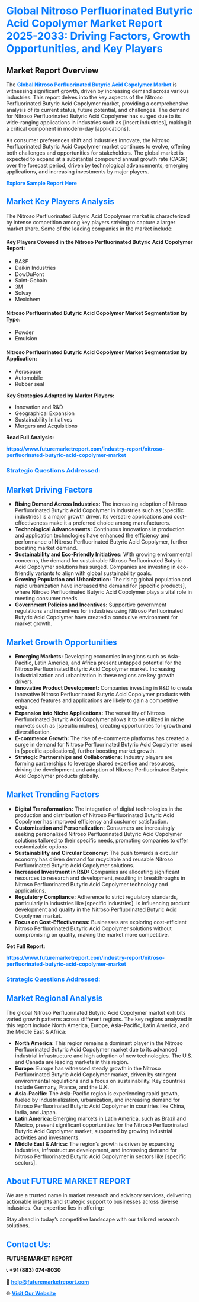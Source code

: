 <h1 style="color: #007BFF;">Global Nitroso Perfluorinated Butyric Acid Copolymer Market Report 2025-2033: Driving Factors, Growth Opportunities, and Key Players</h1>

<section id="overview">
<h2>Market Report Overview</h2>
<p>The <a href="https://www.futuremarketreport.com/industry-report/nitroso-perfluorinated-butyric-acid-copolymer-market" style="color: #007BFF; text-decoration: none;"><strong>Global Nitroso Perfluorinated Butyric Acid Copolymer Market</strong></a> is witnessing significant growth, driven by increasing demand across various industries. This report delves into the key aspects of the Nitroso Perfluorinated Butyric Acid Copolymer market, providing a comprehensive analysis of its current status, future potential, and challenges. The demand for Nitroso Perfluorinated Butyric Acid Copolymer has surged due to its wide-ranging applications in industries such as [insert industries], making it a critical component in modern-day [applications].</p>
<p>As consumer preferences shift and industries innovate, the Nitroso Perfluorinated Butyric Acid Copolymer market continues to evolve, offering both challenges and opportunities for stakeholders. The global market is expected to expand at a substantial compound annual growth rate (CAGR) over the forecast period, driven by technological advancements, emerging applications, and increasing investments by major players.</p>
</section>

<section id="overview">
<p><a href="https://www.futuremarketreport.com/request-sample/reportId=114586" style="color: #007BFF; text-decoration: none;"><strong>Explore Sample Report Here</strong></a></p>
</section>

<section id="key-players">
<h2 style="color: #007BFF;">Market Key Players Analysis</h2>
<p>The Nitroso Perfluorinated Butyric Acid Copolymer market is characterized by intense competition among key players striving to capture a larger market share. Some of the leading companies in the market include:</p>
<h4>Key Players Covered in the Nitroso Perfluorinated Butyric Acid Copolymer Report:</h4>
<ul><li>BASF</li><li>Daikin Industries</li><li>DowDuPont</li><li>Saint-Gobain</li><li>3M</li><li>Solvay</li><li>Mexichem</li></ul>
<h4>Nitroso Perfluorinated Butyric Acid Copolymer Market Segmentation by Type:</h4>
<ul><li>Powder</li><li>Emulsion</li></ul>

<h4>Nitroso Perfluorinated Butyric Acid Copolymer Market Segmentation by Application:</h4>
<ul><li>Aerospace</li><li>Automobile</li><li>Rubber seal</li></ul>
<p><strong>Key Strategies Adopted by Market Players:</strong></p>
<ul>
<li>Innovation and R&D</li>
<li>Geographical Expansion</li>
<li>Sustainability Initiatives</li>
<li>Mergers and Acquisitions</li>
</ul>
</section>

<section>
<p><strong>Read Full Analysis: </strong></p><a href="https://www.futuremarketreport.com/industry-report/nitroso-perfluorinated-butyric-acid-copolymer-market" style="color: #007BFF; text-decoration: none;"><strong>https://www.futuremarketreport.com/industry-report/nitroso-perfluorinated-butyric-acid-copolymer-market</strong></a>
<h3 style="color: #007BFF;">Strategic Questions Addressed:</h3>
</section>

<section id="driving-factors">
<h2 style="color: #007BFF;">Market Driving Factors</h2>
<ul>
<li><strong>Rising Demand Across Industries:</strong> The increasing adoption of Nitroso Perfluorinated Butyric Acid Copolymer in industries such as [specific industries] is a major growth driver. Its versatile applications and cost-effectiveness make it a preferred choice among manufacturers.</li>
<li><strong>Technological Advancements:</strong> Continuous innovations in production and application technologies have enhanced the efficiency and performance of Nitroso Perfluorinated Butyric Acid Copolymer, further boosting market demand.</li>
<li><strong>Sustainability and Eco-Friendly Initiatives:</strong> With growing environmental concerns, the demand for sustainable Nitroso Perfluorinated Butyric Acid Copolymer solutions has surged. Companies are investing in eco-friendly variants to align with global sustainability goals.</li>
<li><strong>Growing Population and Urbanization:</strong> The rising global population and rapid urbanization have increased the demand for [specific products], where Nitroso Perfluorinated Butyric Acid Copolymer plays a vital role in meeting consumer needs.</li>
<li><strong>Government Policies and Incentives:</strong> Supportive government regulations and incentives for industries using Nitroso Perfluorinated Butyric Acid Copolymer have created a conducive environment for market growth.</li>
</ul>
</section>

<section id="growth-opportunities">
<h2 style="color: #007BFF;">Market Growth Opportunities</h2>
<ul>
<li><strong>Emerging Markets:</strong> Developing economies in regions such as Asia-Pacific, Latin America, and Africa present untapped potential for the Nitroso Perfluorinated Butyric Acid Copolymer market. Increasing industrialization and urbanization in these regions are key growth drivers.</li>
<li><strong>Innovative Product Development:</strong> Companies investing in R&D to create innovative Nitroso Perfluorinated Butyric Acid Copolymer products with enhanced features and applications are likely to gain a competitive edge.</li>
<li><strong>Expansion into Niche Applications:</strong> The versatility of Nitroso Perfluorinated Butyric Acid Copolymer allows it to be utilized in niche markets such as [specific niches], creating opportunities for growth and diversification.</li>
<li><strong>E-commerce Growth:</strong> The rise of e-commerce platforms has created a surge in demand for Nitroso Perfluorinated Butyric Acid Copolymer used in [specific applications], further boosting market growth.</li>
<li><strong>Strategic Partnerships and Collaborations:</strong> Industry players are forming partnerships to leverage shared expertise and resources, driving the development and adoption of Nitroso Perfluorinated Butyric Acid Copolymer products globally.</li>
</ul>
</section>

<section id="trending-factors">
<h2 style="color: #007BFF;">Market Trending Factors</h2>
<ul>
<li><strong>Digital Transformation:</strong> The integration of digital technologies in the production and distribution of Nitroso Perfluorinated Butyric Acid Copolymer has improved efficiency and customer satisfaction.</li>
<li><strong>Customization and Personalization:</strong> Consumers are increasingly seeking personalized Nitroso Perfluorinated Butyric Acid Copolymer solutions tailored to their specific needs, prompting companies to offer customizable options.</li>
<li><strong>Sustainability and Circular Economy:</strong> The push towards a circular economy has driven demand for recyclable and reusable Nitroso Perfluorinated Butyric Acid Copolymer solutions.</li>
<li><strong>Increased Investment in R&D:</strong> Companies are allocating significant resources to research and development, resulting in breakthroughs in Nitroso Perfluorinated Butyric Acid Copolymer technology and applications.</li>
<li><strong>Regulatory Compliance:</strong> Adherence to strict regulatory standards, particularly in industries like [specific industries], is influencing product development and quality in the Nitroso Perfluorinated Butyric Acid Copolymer market.</li>
<li><strong>Focus on Cost-Effectiveness:</strong> Businesses are exploring cost-efficient Nitroso Perfluorinated Butyric Acid Copolymer solutions without compromising on quality, making the market more competitive.</li>
</ul>
</section>

<section>
<p><strong>Get Full Report: </strong></p><a href="https://www.futuremarketreport.com/industry-report/nitroso-perfluorinated-butyric-acid-copolymer-market" style="color: #007BFF; text-decoration: none;"><strong>https://www.futuremarketreport.com/industry-report/nitroso-perfluorinated-butyric-acid-copolymer-market</strong></a>
<h3 style="color: #007BFF;">Strategic Questions Addressed:</h3>
</section>


<section id="regional-analysis">
<h2 style="color: #007BFF;">Market Regional Analysis</h2>
<p>The global Nitroso Perfluorinated Butyric Acid Copolymer market exhibits varied growth patterns across different regions. The key regions analyzed in this report include North America, Europe, Asia-Pacific, Latin America, and the Middle East & Africa:</p>
<ul>
<li><strong>North America:</strong> This region remains a dominant player in the Nitroso Perfluorinated Butyric Acid Copolymer market due to its advanced industrial infrastructure and high adoption of new technologies. The U.S. and Canada are leading markets in this region.</li>
<li><strong>Europe:</strong> Europe has witnessed steady growth in the Nitroso Perfluorinated Butyric Acid Copolymer market, driven by stringent environmental regulations and a focus on sustainability. Key countries include Germany, France, and the U.K.</li>
<li><strong>Asia-Pacific:</strong> The Asia-Pacific region is experiencing rapid growth, fueled by industrialization, urbanization, and increasing demand for Nitroso Perfluorinated Butyric Acid Copolymer in countries like China, India, and Japan.</li>
<li><strong>Latin America:</strong> Emerging markets in Latin America, such as Brazil and Mexico, present significant opportunities for the Nitroso Perfluorinated Butyric Acid Copolymer market, supported by growing industrial activities and investments.</li>
<li><strong>Middle East & Africa:</strong> The region’s growth is driven by expanding industries, infrastructure development, and increasing demand for Nitroso Perfluorinated Butyric Acid Copolymer in sectors like [specific sectors].</li>
</ul>
</section>

<footer>
<h2 style="color: #007BFF;">About FUTURE MARKET REPORT</h2>
<p>We are a trusted name in market research and advisory services, delivering actionable insights and strategic support to businesses across diverse industries. Our expertise lies in offering:</p>

<p>Stay ahead in today’s competitive landscape with our tailored research solutions.</p>

<h2 style="color: #007BFF;">Contact Us:</h2>
<p><strong>FUTURE MARKET REPORT</strong></p>
<p>📞 <strong>+91 (883) 074-8030</strong></p>
<p>📧 <strong><a href="mailto:help@futuremarketreport.com" style="color: #007BFF;">help@futuremarketreport.com</a></strong></p>
<p>🌐 <strong><a href="https://www.futuremarketreport.com/" style="color: #007BFF;">Visit Our Website</a></strong></p>
</footer>